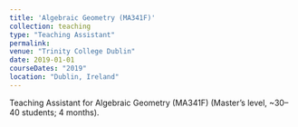 ```yaml
---
title: 'Algebraic Geometry (MA341F)'
collection: teaching
type: "Teaching Assistant"
permalink: 
venue: "Trinity College Dublin"
date: 2019-01-01
courseDates: "2019"
location: "Dublin, Ireland"
---
```

Teaching Assistant for Algebraic Geometry (MA341F) (Master’s level, ~30–40 students; 4 months).
